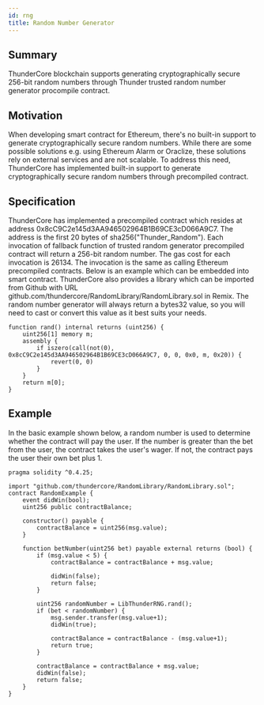 ```yaml
---
id: rng
title: Random Number Generator 
---
```

## Summary
ThunderCore blockchain supports generating cryptographically secure 256-bit
random numbers through Thunder trusted random number generator procompile
contract.

## Motivation
When developing smart contract for Ethereum, there's no built-in support to
generate cryptographically secure random numbers. While there are some possible
solutions e.g. using Ethereum Alarm or Oraclize, these solutions rely
on external services and are not scalable. To address this need,
ThunderCore has implemented built-in support to generate cryptographically secure
random numbers through precompiled contract.

## Specification
ThunderCore has implemented a precompiled contract which resides at address
0x8cC9C2e145d3AA946502964B1B69CE3cD066A9C7. The address is the first 20
bytes of sha256("Thunder_Random"). Each invocation of fallback function
of trusted random generator precompiled contract will return a 256-bit
random number. The gas cost for each invocation is 26134. The invocation
is the same as calling Ethereum precompiled contracts. Below is an example
which can be embedded into smart contract.  ThunderCore also provides a
library which can be imported from Github with URL
github.com/thundercore/RandomLibrary/RandomLibrary.sol in Remix.
The random number generator will always return a bytes32 value, so you
will need to cast or convert this value as it best suits your needs.

```
function rand() internal returns (uint256) {
    uint256[1] memory m;
    assembly {
        if iszero(call(not(0), 0x8cC9C2e145d3AA946502964B1B69CE3cD066A9C7, 0, 0, 0x0, m, 0x20)) {
            revert(0, 0)
        }
    }
    return m[0];
}
```

## Example
In the basic example shown below, a random number is used to determine
whether the contract will pay the user. If the number is greater than
the bet from the user, the contract takes the user's wager. If not, the
contract pays the user their own bet plus 1.

```
pragma solidity ^0.4.25;

import "github.com/thundercore/RandomLibrary/RandomLibrary.sol";
contract RandomExample {
    event didWin(bool);
    uint256 public contractBalance;

    constructor() payable {
        contractBalance = uint256(msg.value);
    }

    function betNumber(uint256 bet) payable external returns (bool) {
        if (msg.value < 5) {
            contractBalance = contractBalance + msg.value;

            didWin(false);
            return false;
        }

        uint256 randomNumber = LibThunderRNG.rand();
        if (bet < randomNumber) {
            msg.sender.transfer(msg.value+1);
            didWin(true);

            contractBalance = contractBalance - (msg.value+1);
            return true;
        }

        contractBalance = contractBalance + msg.value;
        didWin(false);
        return false;
    }
}
 ```
